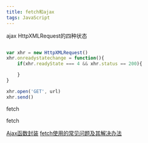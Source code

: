 ```yaml
---
title: fetch和ajax
tags: JavaScript
---
```


ajax
HttpXMLRequest的四种状态


```javascript

var xhr = new HttpXMLRequest()
xhr.onreadystatechange = function(){
    if(xhr.readyState === 4 && xhr.status == 200){

    }
}

xhr.open('GET', url)
xhr.send()

```


fetch


fetch


[Ajax函数封装](https://segmentfault.com/a/1190000004168721)
[fetch使用的常见问题及其解决办法](https://segmentfault.com/a/1190000008484070)